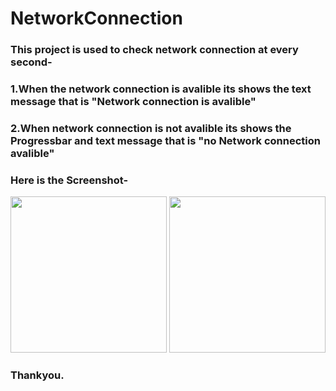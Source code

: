 # NetworkConnection

### This project is used to check network connection at every second- 

   ### 1.When the network connection is avalible its shows the text message that is "Network connection is avalible" 
   ### 2.When network connection is not avalible its shows the Progressbar and text message that is "no Network connection avalible"
   
   ### Here is the Screenshot-
   <img src="https://user-images.githubusercontent.com/29863779/27833191-5440aec4-60ef-11e7-8a6a-e30983e3ec18.jpg" width="250">      <img src="https://user-images.githubusercontent.com/29863779/27833207-619845e6-60ef-11e7-9769-4fea5ba5fb3c.jpg" width="250"> 
   
### Thankyou.
